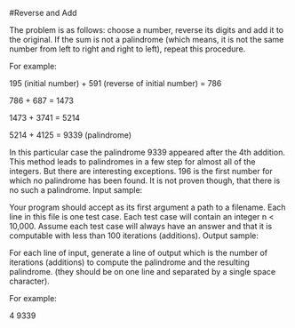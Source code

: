 #Reverse and Add

 The problem is as follows: choose a number, reverse its digits and add it to the original. If the sum is not a palindrome (which means, it is not the same number from left to right and right to left), repeat this procedure.

For example:

195 (initial number) + 591 (reverse of initial number) = 786

786 + 687 = 1473

1473 + 3741 = 5214

5214 + 4125 = 9339 (palindrome)

In this particular case the palindrome 9339 appeared after the 4th addition. This method leads to palindromes in a few step for almost all of the integers. But there are interesting exceptions. 196 is the first number for which no palindrome has been found. It is not proven though, that there is no such a palindrome.
Input sample:

Your program should accept as its first argument a path to a filename. Each line in this file is one test case. Each test case will contain an integer n < 10,000. Assume each test case will always have an answer and that it is computable with less than 100 iterations (additions).
Output sample:

For each line of input, generate a line of output which is the number of iterations (additions) to compute the palindrome and the resulting palindrome. (they should be on one line and separated by a single space character).

For example:

4 9339
